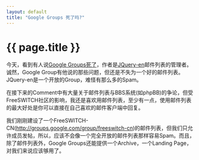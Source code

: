```yaml
---
layout: default
title: "Google Groups 死了吗?"
---
```


# {{ page.title }}

今天，看到有人说[Google Groups死了](http://ejohn.org/blog/google-groups-is-dead/)，作者是[JQuery-en](http://groups.google.com/group/jquery-en)邮件列表的管理者。诚然，Google Group有他说的那些问题，但还是不失为一个好的邮件列表。JQuery-en是一个开放的Group，难怪有那么多的Spam。

在接下来的Comment中有大量关于邮件列表与BBS系统(如phpBB)的争论，但受FreeSWITCH社区的影响，我还是喜欢用邮件列表，至少有一点，使用邮件列表的最大好处是你可以直接在自己喜欢的邮件客户端中回复。

我们刚刚建设了一个FreeSWITCH-CN(http://groups.google.com/group/freeswitch-cn)的邮件列表，但我们只允许成员发帖，所以，应该不会像一个完全开放的邮件列表那样容易Spam。而且，除了邮件列表外，Google Groups还能提供一个Archive，一个Landing Page，对我们来说应该够用了。
